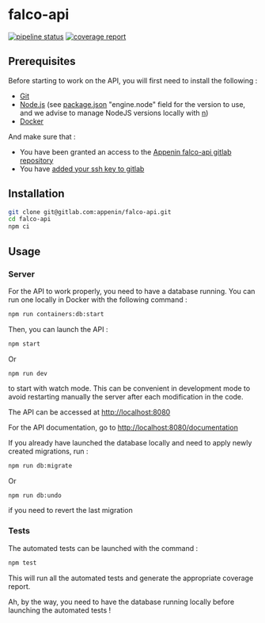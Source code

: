 # falco-api

[![pipeline status](https://gitlab.com/appenin/falco-api/badges/init_api/pipeline.svg)](https://gitlab.com/appenin/falco-api/-/commits/init_api)
[![coverage report](https://gitlab.com/appenin/falco-api/badges/init_api/coverage.svg)](https://gitlab.com/appenin/falco-api/-/commits/init_api)

## Prerequisites

Before starting to work on the API, you will first need to install the following :

* [Git](https://git-scm.com/)
* [Node.js](https://nodejs.org/) (see [package.json](/package.json) "engine.node" field for the version to use, and we advise to manage NodeJS versions locally with [n](https://github.com/tj/n))
* [Docker](https://docs.docker.com/get-docker/)

And make sure that :

* You have been granted an access to the [Appenin falco-api gitlab repository](https://gitlab.com/appenin/falco-api)  
* You have [added your ssh key to gitlab](https://docs.gitlab.com/ee/ssh/)

## Installation

```bash
git clone git@gitlab.com:appenin/falco-api.git
cd falco-api
npm ci
```

## Usage

### Server

For the API to work properly, you need to have a database running. You can run one locally in Docker with the following command :

```bash
npm run containers:db:start
```

Then, you can launch the API :

```bash
npm start
```

Or

```
npm run dev
```

to start with watch mode. This can be convenient in development mode to avoid restarting manually the server after each modification in the code.

The API can be accessed at [http://localhost:8080](http://localhost:8080)

For the API documentation, go to [http://localhost:8080/documentation](http://localhost:8080/documentation)


If you already have launched the database locally and need to apply newly created migrations, run :

```bash
npm run db:migrate
```

Or 

```bash
npm run db:undo
```

if you need to revert the last migration

### Tests

The automated tests can be launched with the command :

```bash
npm test
```

This will run all the automated tests and generate the appropriate coverage report.

Ah, by the way, you need to have the database running locally before launching the automated tests !
